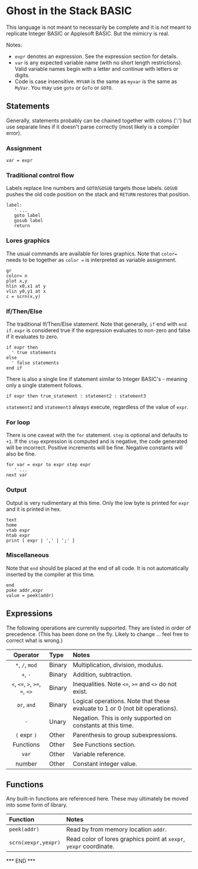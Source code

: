 # Ghost in the Stack BASIC

This language is not meant to necessarily be complete and it is not meant to replicate 
Integer BASIC or Applesoft BASIC. But the mimicry is real.

Notes:
* `expr` denotes an expression. See the expression section for details.
* `var` is any expected variable name (with no short length restrictions).
  Valid variable names begin with a letter and continue with letters or digits.
* Code is case insensitive. `MYVAR` is the same as `myvar` is the same as `MyVar`.
  You may use `goto` or `GoTo` or `GOTO`.

## Statements

Generally, statements probably can be chained together with colons (':') but use separate lines if it doesn't 
parse correctly (most likely is a compiler error). 

### Assignment

`var = expr`

### Traditional control flow

Labels replace line numbers and `GOTO`/`GOSUB` targets those labels. `GOSUB` pushes the old code
position on the stack and `RETURN` restores that position.

```
label:
   ' ...
   goto label
   gosub label
   return
```

### Lores graphics

The usual commands are available for lores graphics.  Note that `color=` needs to be together as `color =` is 
interpreted as variable assignment.

```
gr
color= n
plot x,y
hlin x0,x1 at y
vlin y0,y1 at x
c = scrn(x,y)
```

### If/Then/Else

The traditional If/Then/Else statement. Note that generally, `if` end with `end if`. `expr` is considered true if the 
expression evaluates to non-zero and false if it evaluates to zero.

```
if expr then
  ' true statements
else
  ' false statements
end if
```

There is also a single line if statement similar to Integer BASIC's - meaning only a single statement follows.

```
if expr then true_statement : statement2 : statement3 
```

`statement2` and `statement3` always execute, regardless of the value of `expr`. 

### For loop

There is one caveat with the `for` statement. `step` is optional and defaults to `+1`. If the `step` expression is 
computed and is negative, the code generated will be incorrect. Positive increments will be fine. Negative 
constants will also be fine.

```
for var = expr to expr step expr
   ' ...
next var
```

### Output

Output is very rudimentary at this time. Only the low byte is printed for `expr` and it is printed in hex.

```
text
home
vtab expr
htab expr
print [ expr | ',' | ';' ]
```

### Miscellaneous

Note that `end` should be placed at the end of all code. It is not automatically inserted by the compiler at this time.

```
end
poke addr,expr
value = peek(addr)
```

## Expressions

The following operations are currently supported. They are listed in order of precedence.
(This has been done on the fly. Likely to change ... feel free to correct what is wrong.)

|            Operator             | Type   | Notes                                                                        |
|:-------------------------------:|:-------|:-----------------------------------------------------------------------------|
|         `*`, `/`, `mod`         | Binary | Multiplication, division, modulus.                                           |
|            `+`, `-`             | Binary | Addition, subtraction.                                                       |
| `<`, `<=`, `>`, `>=`, `=`, `<>` | Binary | Inequalities. Note `<=`, `>=` and `<>` do not exist.                         |
|           `or`, `and`           | Binary | Logical operations. Note that these evaluate to 1 or 0 (not bit operations). |
|               `-`               | Unary  | Negation. This is only supported on constants at this time.                  |
|          `(` expr `)`           | Other  | Parenthesis to group subexpressions.                                         |
|            Functions            | Other  | See Functions section.                                                       |
|              `var`              | Other  | Variable reference.                                                          |
|             number              | Other  | Constant integer value.                                                      |

## Functions

Any built-in functions are referenced here. These may ultimately be moved into some form of library.

| Function            | Notes                                                              |
|:--------------------|:-------------------------------------------------------------------|
| `peek(addr)`        | Read by from memory location `addr`.                               |
| `scrn(xexpr,yexpr)` | Read color of lores graphics point at `xexpr`, `yexpr` coordinate. |

*** END ***
